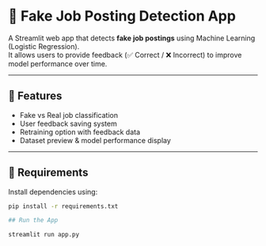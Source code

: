 # 🧠 Fake Job Posting Detection App

A Streamlit web app that detects **fake job postings** using Machine Learning (Logistic Regression).  
It allows users to provide feedback (✅ Correct / ❌ Incorrect) to improve model performance over time.

---

## 🚀 Features
- Fake vs Real job classification
- User feedback saving system
- Retraining option with feedback data
- Dataset preview & model performance display

---

## 🧰 Requirements
Install dependencies using:
```bash
pip install -r requirements.txt

## Run the App

streamlit run app.py

